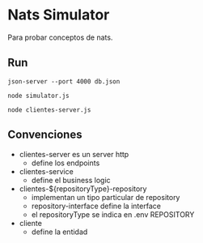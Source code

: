 # Nats Simulator

Para probar conceptos de nats.

## Run

```
json-server --port 4000 db.json

node simulator.js

node clientes-server.js
```

## Convenciones

- clientes-server es un server http
  - define los endpoints
- clientes-service
  - define el business logic
- clientes-${repositoryType}-repository
  - implementan un tipo particular de repository
  - repository-interface define la interface
  - el repositoryType se indica en .env REPOSITORY
- cliente
  - define la entidad